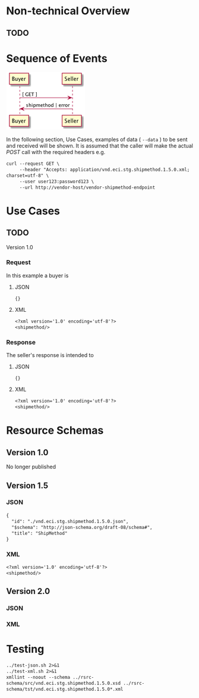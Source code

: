 

# Non-technical Overview


## TODO


# Sequence of Events

![img](../images/shipmethod-sequence.puml.png)

In the following section, Use Cases, examples of data ( `--data` ) to be sent and
received will be shown. It is assumed that the caller will make the actual *POST*
call with the required headers e.g.

    curl --request GET \
         --header "Accepts: application/vnd.eci.stg.shipmethod.1.5.0.xml; charset=utf-8" \
         --user user123:password123 \
         --url http://vendor-host/vendor-shipmethod-endpoint


# Use Cases


## TODO

Version 1.0


### Request

In this example a buyer is

1.  JSON

        {}

2.  XML

        <?xml version='1.0' encoding='utf-8'?>
        <shipmethod/>


### Response

The seller's response is intended to

1.  JSON

        {}

2.  XML

        <?xml version='1.0' encoding='utf-8'?>
        <shipmethod/>


# Resource Schemas


## Version 1.0

No longer published


## Version 1.5


### JSON

    {
      "id": "./vnd.eci.stg.shipmethod.1.5.0.json",
      "$schema": "http://json-schema.org/draft-08/schema#",
      "title": "ShipMethod"
    }


### XML

    <?xml version='1.0' encoding='utf-8'?>
    <shipmethod/>


## Version 2.0


### JSON


### XML


# Testing

    ../test-json.sh 2>&1
    ../test-xml.sh 2>&1
    xmllint --noout --schema ../rsrc-schema/src/vnd.eci.stg.shipmethod.1.5.0.xsd ../rsrc-schema/tst/vnd.eci.stg.shipmethod.1.5.0*.xml
